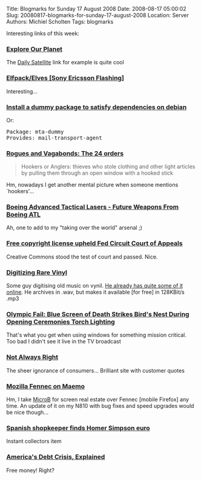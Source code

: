 Title: Blogmarks for Sunday 17 August 2008
Date: 2008-08-17 05:00:02
Slug: 20080817-blogmarks-for-sunday-17-august-2008
Location: Server
Authors: Michiel Scholten
Tags: blogmarks

<p>Interesting links of this week:</p>
<h3><a href="http://exploreourpla.net/">Explore Our Planet</a></h3>
<p>The <a href="http://exploreourpla.net/explorer/?geoLink=999&amp;mid=666736&amp;alt=2097152">Daily Satellite</a> link for example is quite cool</p>
<h3><a href="http://www.akshayy.com/sonyericsson/pimping/elfpackelves/">Elfpack/Elves [Sony Ericsson Flashing]</a></h3>
<p>Interesting...</p>
<h3><a href="http://www.wickle.com/wiki/index.php/Install_a_dummy_package_to_satisfy_dependencies_on_debian">Install a dummy package to satisfy dependencies on debian</a></h3>
<p>Or:</p>
<pre>Package: mta-dummy
Provides: mail-transport-agent</pre>

<h3><a href="http://www.thewildbeast.co.uk/wordpress/2008/07/18/rogues-and-vagabonds-the-24-orders/">Rogues and Vagabonds: The 24 orders</a></h3>
<blockquote><p>Hookers or Anglers: thieves who stole clothing and other light articles by pulling them through an open window with a hooked stick</p></blockquote>

<p>Hm, nowadays I get another mental picture when someone mentions `hookers'...</p>
<h3><a href="http://www.popularmechanics.com/technology/military_law/4277729.html">Boeing Advanced Tactical Lasers - Future Weapons From Boeing ATL</a></h3>
<p>Ah, one to add to my "taking over the world" arsenal ;)</p>
<h3><a href="http://www.boingboing.net/2008/08/13/free-copyright-licen.html">Free copyright license upheld Fed Circuit Court of Appeals</a></h3>
<p>Creative Commons stood the test of court and passed. Nice.</p>
<h3><a href="http://yro.slashdot.org/article.pl?sid=08/08/12/211218">Digitizing Rare Vinyl</a></h3>
<p>Some guy digitising old music on vynil. <a href="http://78records.cdbpdx.com/">He already has quite some of it online</a>. He archives in .wav, but makes it available [for free] in 128KBit/s .mp3</p>
<h3><a href="http://gizmodo.com/5035456/blue-screen-of-death-strikes-birds-nest-during-opening-ceremonies-torch-lighting">Olympic Fail: Blue Screen of Death Strikes Bird's Nest During Opening Ceremonies Torch Lighting</a></h3>
<p>That's what you get when using windows for something mission critical. Too bad I didn't see it live in the TV broadcast</p>
<h3><a href="http://notalwaysright.com/">Not Always Right</a></h3>
<p>The sheer ignorance of consumers... Brilliant site with customer quotes</p>
<h3><a href="http://starkravingfinkle.org/blog/2008/08/fennec-m6/">Mozilla Fennec on Maemo</a></h3>
<p>Hm, I take <a href="http://browser.garage.maemo.org/">MicroB</a> for screen real estate over Fennec [mobile Firefox] any time. An update of it on my N810 with bug fixes and speed upgrades would be nice though...</p>
<h3><a href="http://uk.reuters.com/article/oddlyEnoughNews/idUKL872708020080808">Spanish shopkeeper finds Homer Simpson euro</a></h3>
<p>Instant collectors item</p>
<h3><a href="http://notalwaysright.com/americas-debt-crisis-explained/1034">America's Debt Crisis, Explained</a></h3>
<p>Free money! Right?</p>
